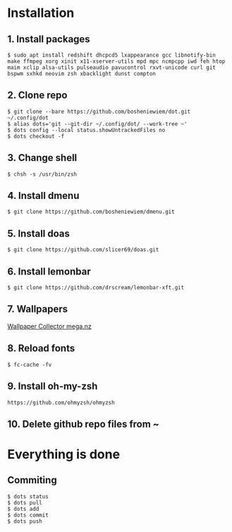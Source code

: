 # Installation
## 1. Install packages
```
$ sudo apt install redshift dhcpcd5 lxappearance gcc libnotify-bin make ffmpeg xorg xinit x11-xserver-utils mpd mpc ncmpcpp iwd feh htop maim xclip alsa-utils pulseaudio pavucontrol rxvt-unicode curl git bspwm sxhkd neovim zsh xbacklight dunst compton
```

## 2. Clone repo
```
$ git clone --bare https://github.com/bosheniewiem/dot.git ~/.config/dot
$ alias dots='git --git-dir ~/.config/dot/ --work-tree ~'
$ dots config --local status.showUntrackedFiles no
$ dots checkout -f
```

## 3. Change shell
```
$ chsh -s /usr/bin/zsh
```

## 4. Install dmenu
```
$ git clone https://github.com/bosheniewiem/dmenu.git
```

## 5. Install doas
```
$ git clone https://github.com/slicer69/doas.git 
```

## 6. Install lemonbar
```
$ git clone https://github.com/drscream/lemonbar-xft.git
```

## 7. Wallpapers
[Wallpaper Collector mega.nz](https://mega.nz/folder/PpohCIpT#tII4Q60AFpgfnEYFywwlow)

## 8. Reload fonts
```
$ fc-cache -fv
```

## 9. Install oh-my-zsh
```
https://github.com/ohmyzsh/ohmyzsh
```

## 10. Delete github repo files from ~

# Everything is done
## Commiting
```
$ dots status
$ dots pull
$ dots add
$ dots commit
$ dots push
```
